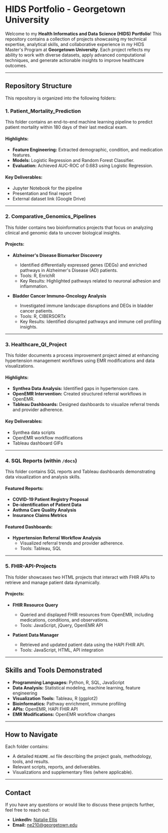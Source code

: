 # HIDS Portfolio - Georgetown University

Welcome to my **Health Informatics and Data Science (HIDS) Portfolio**! This repository contains a collection of projects showcasing my technical expertise, analytical skills, and collaborative experience in my HIDS Master's Program at **Georgetown University**. Each project reflects my ability to work with diverse datasets, apply advanced computational techniques, and generate actionable insights to improve healthcare outcomes.

---

## Repository Structure

This repository is organized into the following folders:

### 1. **Patient_Mortality_Prediction**
This folder contains an end-to-end machine learning pipeline to predict patient mortality within 180 days of their last medical exam.

#### Highlights:
- **Feature Engineering:** Extracted demographic, condition, and medication features.
- **Models:** Logistic Regression and Random Forest Classifier.
- **Evaluation:** Achieved AUC-ROC of 0.683 using Logistic Regression.

#### Key Deliverables:
- Jupyter Notebook for the pipeline
- Presentation and final report
- External dataset link (Google Drive)

---

### 2. **Comparative_Genomics_Pipelines**
This folder contains two bioinformatics projects that focus on analyzing clinical and genomic data to uncover biological insights.

#### Projects:
- **Alzheimer's Disease Biomarker Discovery**
  - Identified differentially expressed genes (DEGs) and enriched pathways in Alzheimer's Disease (AD) patients.
  - Tools: R, EnrichR
  - Key Results: Highlighted pathways related to neuronal adhesion and inflammation.

- **Bladder Cancer Immuno-Oncology Analysis**
  - Investigated immune landscape disruptions and DEGs in bladder cancer patients.
  - Tools: R, CIBERSORTx
  - Key Results: Identified disrupted pathways and immune cell profiling insights.

---

### 3. **Healthcare_QI_Project**
This folder documents a process improvement project aimed at enhancing hypertension management workflows using EMR modifications and data visualizations.

#### Highlights:
- **Synthea Data Analysis:** Identified gaps in hypertension care.
- **OpenEMR Intervention:** Created structured referral workflows in OpenEMR.
- **Tableau Dashboards:** Designed dashboards to visualize referral trends and provider adherence.

#### Key Deliverables:
- Synthea data scripts
- OpenEMR workflow modifications
- Tableau dashboard GIFs

---

### 4. **SQL Reports** (within `/docs`)
This folder contains SQL reports and Tableau dashboards demonstrating data visualization and analysis skills.

#### Featured Reports:
- **COVID-19 Patient Registry Proposal**
- **De-identification of Patient Data**
- **Asthma Care Quality Analysis**
- **Insurance Claims Metrics**

#### Featured Dashboards:
- **Hypertension Referral Workflow Analysis**
  - Visualized referral trends and provider adherence.
  - Tools: Tableau, SQL

---

### 5. **FHIR-API-Projects**
This folder showcases two HTML projects that interact with FHIR APIs to retrieve and manage patient data dynamically.

#### Projects:
- **FHIR Resource Query**
  - Queried and displayed FHIR resources from OpenEMR, including medications, conditions, and observations.
  - Tools: JavaScript, jQuery, OpenEMR API

- **Patient Data Manager**
  - Retrieved and updated patient data using the HAPI FHIR API.
  - Tools: JavaScript, HTML, API integration

---

## Skills and Tools Demonstrated
- **Programming Languages:** Python, R, SQL, JavaScript
- **Data Analysis:** Statistical modeling, machine learning, feature engineering
- **Visualization Tools:** Tableau, R (ggplot2)
- **Bioinformatics:** Pathway enrichment, immune profiling
- **APIs:** OpenEMR, HAPI FHIR API
- **EMR Modifications:** OpenEMR workflow changes

---

## How to Navigate
Each folder contains:
- A detailed `README.md` file describing the project goals, methodology, tools, and results.
- Relevant scripts, reports, and deliverables.
- Visualizations and supplementary files (where applicable).

---

## Contact
If you have any questions or would like to discuss these projects further, feel free to reach out:
- **LinkedIn:** [Natalie Ellis](https://www.linkedin.com/in/natalie-ellis2023)
- **Email:** ne210@georgetown.edu

